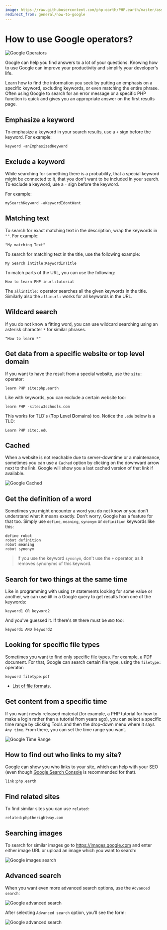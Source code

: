 ```yaml
---
image: https://raw.githubusercontent.com/php-earth/PHP.earth/master/assets/images/general/google-time.png
redirect_from: general/how-to-google
---
```


# How to use Google operators?

![Google Operators](https://media.giphy.com/media/3ohs4Aa0cVe4X22Kvm/giphy.gif "Google Operators")

Google can help you find answers to a lot of your questions. Knowing how to use
Google can improve your productivity and simplify your developer's life.

Learn how to find the information you seek by putting an emphasis on a specific
keyword, excluding keywords, or even matching the entire phrase. Often using
Google to search for an error message or a specific PHP function is quick and
gives you an appropriate answer on the first results page.

## Emphasize a keyword

To emphasize a keyword in your search results, use a `+` sign before the keyword.
For example:

```
keyword +anEmphasizedKeyword
```

## Exclude a keyword

While searching for something there is a probability, that a special keyword
might be connected to it, that you don't want to be included in your search. To
exclude a keyword, use a `-` sign before the keyword.

For example:

```text
mySearchKeyword -aKeywordIdontWant
```

## Matching text

To search for exact matching text in the description, wrap the keywords in `""`.
For example:

```
"My matching Text"
```

To search for matching text in the title, use the following example:

```
My Search intitle:KeywordInTitle
```

To match parts of the URL, you can use the following:

```
How to learn PHP inurl:tutorial
```

The `allintitle:` operator searches all the given keywords in the title. Similarly
also the `allinurl:` works for all keywords in the URL.

## Wildcard search

If you do not know a fitting word, you can use wildcard searching using an
asterisk character `*` for similar phrases.

```
"How to learn *"
```

## Get data from a specific website or top level domain

If you want to have the result from a special website, use the `site:` operator:

```
learn PHP site:php.earth
```

Like with keywords, you can exclude a certain website too:

```
learn PHP -site:w3schools.com
```

This works for TLD's (**T**op **L**evel **D**omains) too. Notice the `.edu`
below is a TLD:

```
Learn PHP site:.edu
```

## Cached

When a website is not reachable due to server-downtime or a maintenance, sometimes
you can use a `Cached` option by clicking on the downward arrow next to the link.
Google will show you a last cached version of that link if available.

![Google Cached](https://raw.githubusercontent.com/php-earth/PHP.earth/master/assets/images/faq/misc/google-cached.png "Google Cached")

## Get the definition of a word

Sometimes you might encounter a word you do not know or you don't understand
what it means exactly. Don't worry, Google has a feature for that too. Simply
use `define`, `meaning`, `synonym` or `definition` keywords like this:

```
define robot
robot definition
robot meaning
robot synonym
```

> If you use the keyword `synonym`, don't use the `+` operator, as it removes
> synonyms of this keyword.

## Search for two things at the same time

Like in programming with using `IF` statements looking for some value or another,
we can use `OR` in a Google query to get results from one of the keywords:

```
keyword1 OR keyword2
```

And you've guessed it. If there's `OR` there must be `AND` too:

```
keyword1 AND keyword2
```

## Looking for specific file types

Sometimes you want to find only specific file types. For example, a PDF document.
For that, Google can search certain file type, using the `filetype:` operator:

```
keyword filetype:pdf
```

* [List of file formats](https://en.wikipedia.org/wiki/List_of_file_formats).

## Get content from a specific time

If you want newly released material (for example, a PHP tutorial for how to make
a login rather than a tutorial from years ago), you can select a specific time
range by clicking Tools and then the drop-down menu where it says `Any time`.
From there, you can set the time range you want.

![Google Time Range](https://raw.githubusercontent.com/php-earth/PHP.earth/master/assets/images/general/google-time.png "Google Time Range")

## How to find out who links to my site?

Google can show you who links to your site, which can help with your SEO (even
though [Google Search Console](https://www.google.com/webmasters/tools/home) is
recommended for that).

```
link:php.earth
```

## Find related sites

To find similar sites you can use `related:`

```text
related:phptherightway.com
```

## Searching images

To search for similar images go to https://images.google.com and enter either
image URL or upload an image which you want to search:

![Google images search](https://raw.githubusercontent.com/php-earth/PHP.earth/master/assets/images/faq/misc/google-images.png "Google Images Search")

## Advanced search

When you want even more advanced search options, use the `Advanced search`:

![Google advanced search](https://raw.githubusercontent.com/php-earth/PHP.earth/master/assets/images/faq/misc/google-advanced.png "Google advanced search")

After selecting `Advanced search` option, you'll see the form:

![Google advanced search](https://raw.githubusercontent.com/php-earth/PHP.earth/master/assets/images/faq/misc/google-advanced-2.png "Google advanced search")
